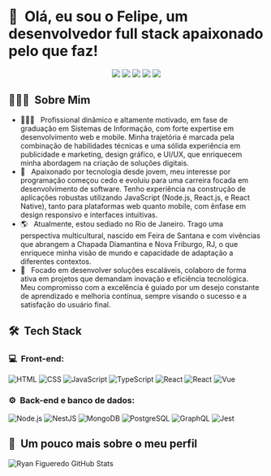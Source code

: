 <h1>👋 &nbsp;Olá, eu sou o Felipe, um desenvolvedor full stack apaixonado pelo que faz!</h1>
<p align="center">
<a href="https://instagram.com/dicasparadevs"><img src="https://img.shields.io/badge/-@dicasparadevs_-E4405F?style=flat-square&logo=Instagram&logoColor=white"/></a>
<a href="https://dicasparadevs.com.br"><img src="https://img.shields.io/badge/-dicasparadevs.com.br-3423A6?style=flat-square&logo=Google-Chrome&logoColor=white"/></a>
<a href="https://www.youtube.com/channel/UC8TRfZVb-M_ivbU9yiocTvQ"><img src="https://img.shields.io/badge/-dicasparadevs-D62422?style=flatsquare&labelColor=D62422&logo=youtube&logoColor=white"/></a>
<a href="https://www.linkedin.com/in/felipe-rocha-034871172"><img src="https://img.shields.io/badge/-Felipe%20Mota%20Rocha-0077B5?style=flat-square&logo=Linkedin&logoColor=white"/></a>
<a href="mailto:felipemota.rocha@gmail.com"><img src="https://img.shields.io/badge/-felipemota.rocha@gmail.com-D14836?style=flat-square&logo=Gmail&logoColor=white"/></a>

</p>

<h2>👨🏻‍💻 &nbsp;Sobre Mim</h2>

- 👨🏻‍💻 &nbsp; Profissional dinâmico e altamente motivado, em fase de graduação em Sistemas de Informação, com forte expertise em desenvolvimento web e mobile. Minha trajetória é marcada pela combinação de habilidades técnicas e uma sólida experiência em publicidade e marketing, design gráfico, e UI/UX, que enriquecem minha abordagem na criação de soluções digitais.
- 🚀 &nbsp; Apaixonado por tecnologia desde jovem, meu interesse por programação começou cedo e evoluiu para uma carreira focada em desenvolvimento de software. Tenho experiência na construção de aplicações robustas utilizando JavaScript (Node.js, React.js, e React Native), tanto para plataformas web quanto mobile, com ênfase em design responsivo e interfaces intuitivas.
- 🌎 &nbsp; Atualmente, estou sediado no Rio de Janeiro. Trago uma perspectiva multicultural, nascido em Feira de Santana e com vivências que abrangem a Chapada Diamantina e Nova Friburgo, RJ, o que enriquece minha visão de mundo e capacidade de adaptação a diferentes contextos.
-  💼 &nbsp; Focado em desenvolver soluções escaláveis, colaboro de forma ativa em projetos que demandam inovação e eficiência tecnológica. Meu compromisso com a excelência é guiado por um desejo constante de aprendizado e melhoria contínua, sempre visando o sucesso e a satisfação do usuário final.

<h2> 🛠 &nbsp;Tech Stack</h2>
<h3>💻 &nbsp;Front-end:</h3>

![HTML](https://img.shields.io/badge/-HTML-333333?style=flat&logo=HTML5)
![CSS](https://img.shields.io/badge/-CSS-333333?style=flat&logo=CSS3&logoColor=1572B6)
![JavaScript](https://img.shields.io/badge/-JavaScript-333333?style=flat&logo=javascript)
![TypeScript](https://img.shields.io/badge/-TypeScript-333333?style=flat&logo=typescript&logoColor=2D79C7)
![React](https://img.shields.io/badge/-React-333333?style=flat&logo=react)
![React](https://img.shields.io/badge/-React%20Native-333333?style=flat&logo=react)
![Vue](https://img.shields.io/badge/-Vue-333333?style=flat&logo=vue.js)

<h3>⚙️ &nbsp;Back-end e banco de dados:</h3>

![Node.js](https://img.shields.io/badge/-Node.js-333333?style=flat&logo=node.js)
![NestJS](https://img.shields.io/badge/-NestJS-333333?style=flat&logo=nestjs&logoColor=E535AB)
![MongoDB](https://img.shields.io/badge/-MongoDB-333333?style=flat&logo=mongodb)
![PostgreSQL](https://img.shields.io/badge/-PostgreSQL-333333?style=flat&logo=postgresql)
![GraphQL](https://img.shields.io/badge/-GraphQL-333333?style=flat&logo=graphql&logoColor=E535AB)
![Jest](https://img.shields.io/badge/-Jest-333333?style=flat&logo=jest&logoColor=E535AB)

<h2>🚀 &nbsp;Um pouco mais sobre o meu perfil</h2>

![Ryan Figueredo GitHub Stats](https://github-readme-stats.vercel.app/api?username=ryanfigueredo&show_icons=true&theme=dracula)
